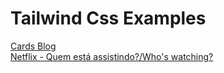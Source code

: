# Tailwind Css Examples

[Cards Blog](https://djpfs.github.io/tailwindcss-examples/cards1.html)
<br />
[Netflix - Quem está assistindo?/Who's watching?](https://djpfs.github.io/tailwindcss-examples/netflix1.html)
